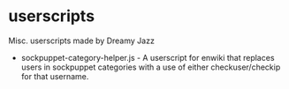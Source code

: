 # userscripts
Misc. userscripts made by Dreamy Jazz
* sockpuppet-category-helper.js - A userscript for enwiki that replaces users in sockpuppet categories with a use of either checkuser/checkip for that username.
